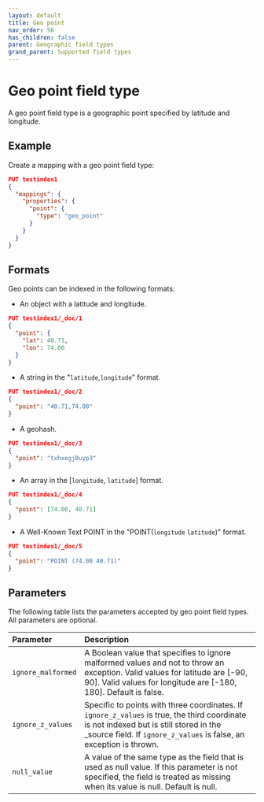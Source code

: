 ```yaml
---
layout: default
title: Geo point
nav_order: 56
has_children: false
parent: Geographic field types
grand_parent: Supported field types
---
```


# Geo point field type

A geo point field type is a geographic point specified by latitude and longitude. 

## Example

Create a mapping with a geo point field type:

```json
PUT testindex1
{
  "mappings": {
    "properties": {
      "point": {
        "type": "geo_point"
      }
    }
  }
}
```

## Formats

Geo points can be indexed in the following formats:

- An object with a latitude and longitude.

```json
PUT testindex1/_doc/1
{
  "point": { 
    "lat": 40.71,
    "lon": 74.00
  }
}
```

- A string in the "`latitude`,`longitude`" format.

```json
PUT testindex1/_doc/2
{
  "point": "40.71,74.00" 
}
```

- A geohash.

```json
PUT testindex1/_doc/3
{
  "point": "txhxegj0uyp3"
}
```

- An array in the [`longitude`, `latitude`] format.

```json
PUT testindex1/_doc/4
{
  "point": [74.00, 40.71] 
}
```

- A Well-Known Text POINT in the "POINT(`longitude` `latitude`)" format.

```json
PUT testindex1/_doc/5
{
  "point": "POINT (74.00 40.71)"
}
```

## Parameters

The following table lists the parameters accepted by geo point field types. All parameters are optional.

Parameter | Description 
:--- | :--- 
`ignore_malformed` | A Boolean value that specifies to ignore malformed values and not to throw an exception. Valid values for latitude are [-90, 90]. Valid values for longitude are [-180, 180]. Default is false.
`ignore_z_values` | Specific to points with three coordinates. If `ignore_z_values` is true, the third coordinate is not indexed but is still stored in the _source field. If `ignore_z_values` is false, an exception is thrown.
`null_value` | A  value of the same type as the field that is used as null value. If this parameter is not specified, the field is treated as missing when its value is null. Default is null.